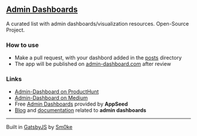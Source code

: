 ## [Admin Dashboards](https://admin-dashboards.com)

A curated list with admin dashboards/visualization resources. Open-Source Project.

### How to use
 
 - Make a pull request, with your dashbord added in the [posts](https://github.com/admin-dashboards/dashboards/tree/master/content/posts) directory
 - The app will be published on [admin-dashboard.com](https://admin-dashboards.com/) after review

### Links
 - [Admin-Dashboard on ProductHunt](https://www.producthunt.com/posts/admin-dashboards)
 - [Admin-Dashboard on Medium](https://medium.com/@appseed.us/admin-dashboards-com-goes-open-source-2a95862b5eab)
 - Free [Admin Dashboards](https://appseed.us/admin-dashboards) provided by **AppSeed** 
 - [Blog](https://blog.appseed.us/admin-dashboards) and [documentation](https://docs.appseed.us/admin-dashboards/) related to **admin dashboards**
 
---
Built in [GatsbyJS](https://www.gatsbyjs.org) by [Sm0ke](https://dev.to/sm0ke)

